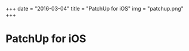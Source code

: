 +++
date        = "2016-03-04"
title       = "PatchUp for iOS"
img 		= "patchup.png"
+++

# PatchUp for iOS


